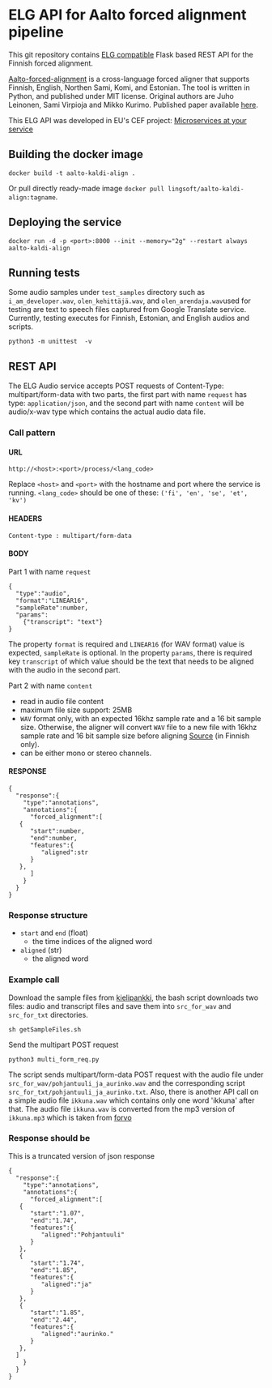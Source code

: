 # ELG API for Aalto forced alignment pipeline

This git repository contains [ELG compatible](https://european-language-grid.readthedocs.io/en/stable/all/A3_API/LTInternalAPI.html)  Flask based REST API for the Finnish forced alignment.

[Aalto-forced-alignment](https://github.com/aalto-speech/finnish-forced-alignment) is a cross-language forced aligner that supports Finnish, English, Northen Sami, Komi, and Estonian. The tool is written in Python, and published under MIT license.
Original authors are Juho Leinonen, Sami Virpioja and Mikko Kurimo. Published paper available [here](https://helda.helsinki.fi/handle/10138/330758).

This ELG API was developed in EU's CEF project: [Microservices at your service](https://www.lingsoft.fi/en/microservices-at-your-service-bridging-gap-between-nlp-research-and-industry)


## Building the docker image

```
docker build -t aalto-kaldi-align .
```

Or pull directly ready-made image `docker pull lingsoft/aalto-kaldi-align:tagname`.

## Deploying the service

```
docker run -d -p <port>:8000 --init --memory="2g" --restart always aalto-kaldi-align
```

## Running tests
Some audio samples under `test_samples` directory such as `i_am_developer.wav`, `olen_kehittäjä.wav`, and `olen_arendaja.wav`used for testing are text to speech files captured from Google Translate service. Currently, testing executes for Finnish, Estonian, and English audios and scripts.

```
python3 -m unittest  -v
```

## REST API
The ELG Audio service accepts POST requests of Content-Type: multipart/form-data with two parts, the first part with name `request` has type: `application/json`, and the second part with name `content` will be audio/x-wav type which contains the actual audio data file.

### Call pattern

#### URL

```
http://<host>:<port>/process/<lang_code>
```

Replace `<host>` and `<port>` with the hostname and port where the 
service is running. `<lang_code>` should be one of these: `('fi', 'en', 'se', 'et', 'kv')`

#### HEADERS

```
Content-type : multipart/form-data
```

#### BODY

Part 1 with name `request`
```
{
  "type":"audio",
  "format":"LINEAR16",
  "sampleRate":number,
  "params": 
    {"transcript": "text"}
}
```

The property `format` is required and `LINEAR16` (for WAV format) value is expected, `sampleRate` is optional. In the property `params`, there is required key `transcript` of which value should be the text that needs to be aligned with the audio in the second part.

Part 2 with name `content`
- read in audio file content
- maximum file size support: 25MB
- `WAV` format only, with an expected 16khz sample rate and a 16 bit sample size. Otherwise, the aligner will convert `WAV` file to a new file with 16khz sample rate and 16 bit sample size before aligning [Source](https://www.kielipankki.fi/tuki/aalto-asr-automaattinen-puheentunnistin/) (in Finnish only).
- can be either mono or stereo channels.


#### RESPONSE

```
{
  "response":{
    "type":"annotations",
    "annotations":{
      "forced_alignment":[
   {
      "start":number,
      "end":number,
      "features":{
         "aligned":str
      }
   },
      ]
    }
  }
}
```

### Response structure

- `start` and `end` (float)
  - the time indices of the aligned word
- `aligned` (str)
  - the aligned word

### Example call

Download the sample files from [kielipankki](https://www.kielipankki.fi/tuki/aalto-asr-automaattinen-puheentunnistin/), the bash script downloads two files: audio and transcript files and save them into `src_for_wav` and `src_for_txt` directories.
```
sh getSampleFiles.sh
```

Send the multipart POST request
```
python3 multi_form_req.py
```

The script sends multipart/form-data POST request with the audio file under `src_for_wav/pohjantuuli_ja_aurinko.wav` and the corresponding script `src_for_txt/pohjantuuli_ja_aurinko.txt`. Also, there is another API call on a simple audio file `ikkuna.wav` which contains only one word 'ikkuna' after that. The audio file `ikkuna.wav` is converted from the mp3 version of `ikkuna.mp3` which is taken from [forvo](https://forvo.com/word/ikkuna/)

### Response should be

This is a truncated version of json response
```
{
  "response":{
    "type":"annotations",
    "annotations":{
      "forced_alignment":[
   {
      "start":"1.07",
      "end":"1.74",
      "features":{
         "aligned":"Pohjantuuli"
      }
   },
   {
      "start":"1.74",
      "end":"1.85",
      "features":{
         "aligned":"ja"
      }
   },
   {
      "start":"1.85",
      "end":"2.44",
      "features":{
         "aligned":"aurinko."
      }
   },
  ]
    }
  }
}
```

